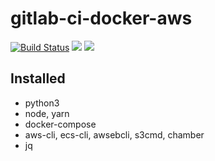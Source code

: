 # gitlab-ci-docker-aws
[![Build Status](https://travis-ci.org/ridibooks-docker/gitlab-ci-docker-aws.svg?branch=master)](https://travis-ci.org/ridibooks-docker/gitlab-ci-docker-aws)
[![](https://images.microbadger.com/badges/version/ridibooks/gitlab-ci-docker-aws.svg)](https://microbadger.com/images/ridibooks/gitlab-ci-docker-aws "Get your own image badge on microbadger.com")
[![](https://images.microbadger.com/badges/image/ridibooks/gitlab-ci-docker-aws.svg)](https://microbadger.com/images/ridibooks/gitlab-ci-docker-aws "Get your own image badge on microbadger.com")

## Installed
- python3
- node, yarn
- docker-compose
- aws-cli, ecs-cli, awsebcli, s3cmd, chamber
- jq
